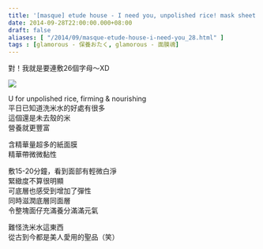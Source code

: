 ```yaml
---
title: '[masque] etude house - I need you, unpolished rice! mask sheet'
date: 2014-09-28T22:00:00.000+08:00
draft: false
aliases: [ "/2014/09/masque-etude-house-i-need-you_28.html" ]
tags : [glamorous - 保養おたく, glamorous - 面膜魂]
---
```


對！我就是要連敷26個字母～XD  

![](/images/etudehouseu.jpg)

U for unpolished rice, firming & nourishing  
平日已知道洗米水的好處有很多  
這個還是未去殼的米  
營養就更豐富  
  
含精華量超多的紙面膜  
精華帶微微黏性  
  
敷15-20分鐘，看到面部有輕微白淨  
緊緻度不算很明顯  
可底層也感受到增加了彈性  
同時滋潤底層同面層  
令整塊面仔充滿養分滿滿元氣  
  
難怪洗米水這東西  
從古到今都是美人愛用的聖品（笑）
